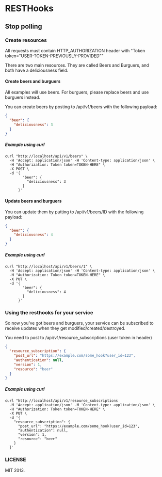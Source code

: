 # RESTHooks
## Stop polling

### Create resources

All requests must contain HTTP_AUTHORIZATION header with "Token token="USER-TOKEN-PREVIOUSLY-PROVIDED""

There are two main resources. They are called Beers and Burguers, and both have a deliciousness field.


#### Create beers and burguers

All examples will use beers. For burguers, please replace beers and use burguers instead.

You can create beers by posting to /api/v1/beers with the following payload:

```json
{
  "beer": {
    "deliciousness": 3
  }
}
```

##### Example using curl

```shell
curl "http://localhost/api/v1/beers" \
  -H 'Accept: application/json' -H 'Content-type: application/json' \
  -H "Authorization: Token token=TOKEN-HERE" \
  -X POST \
  -d '{
        "beer": {
          "deliciousness": 3
        }
      }'
```

#### Update beers and burguers

You can update them by putting to /api/v1/beers/ID with the following payload:

```json
{
  "beer": {
    "deliciousness": 4
  }
}
```

##### Example using curl

```shell
curl "http://localhost/api/v1/beers/1" \
  -H 'Accept: application/json' -H 'Content-type: application/json' \
  -H "Authorization: Token token=TOKEN-HERE" \
  -X PUT \
  -d '{
        "beer": {
          "deliciousness": 4
        }
      }'
```

### Using the resthooks for your service

So now you've got beers and burguers, your service can be subscribed to receive updates when they get modified/created/destroyed.

You need to post to /api/v1/resource_subscriptions (user token in header)

```json
{
  "resource_subscription": {
    "post_url": "https://example.com/some_hook?user_id=123",
    "authentication": null,
    "version": 1,
    "resource": "beer"
  }
}
```

##### Example using curl

```shell
curl "http://localhost/api/v1/resource_subscriptions
  -H 'Accept: application/json' -H 'Content-type: application/json' \
  -H "Authorization: Token token=TOKEN-HERE" \
  -X PUT \
  -d '{
    "resource_subscription": {
      "post_url": "https://example.com/some_hook?user_id=123",
      "authentication": null,
      "version": 1,
      "resource": "beer"
    }
  }'
```

### LICENSE
MIT 2013.
